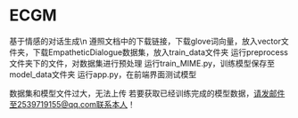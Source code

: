 # ECGM
基于情感的对话生成\n
遵照文档中的下载链接，下载glove词向量，放入vector文件夹，下载EmpatheticDialogue数据集，放入train_data文件夹
运行preprocess文件夹下的文件，对数据集进行预处理
运行train_MIME.py，训练模型保存至model_data文件夹
运行app.py，在前端界面测试模型

数据集和模型文件过大，无法上传
若要获取已经训练完成的模型数据，请发邮件至2539719155@qq.com联系本人！
